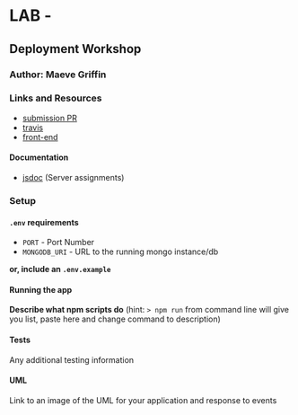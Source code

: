 # LAB - 

## Deployment Workshop

### Author: Maeve Griffin

### Links and Resources
* [submission PR](https://github.com/adoxic-401-advanced-javascript/lab-00/pull/1)
* [travis](http://xyz.com)
* [front-end](https://fast-mountain-53129.herokuapp.com/)

#### Documentation
* [jsdoc](http://xyz.com) (Server assignments)

### Setup
#### `.env` requirements
* `PORT` - Port Number
* `MONGODB_URI` - URL to the running mongo instance/db

**or, include an `.env.example`**

#### Running the app

**Describe what npm scripts do**
(hint: `> npm run` from command line will give you list, paste here and change
command to description)
  
#### Tests
Any additional testing information

#### UML
Link to an image of the UML for your application and response to events
